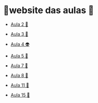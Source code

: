 #  🐉website das aulas 🦕
  
* <a href= "https://christopherfifo.github.io/Faculdade---Front-End/atv2-apresenta%C3%A7%C3%A3o/" target="_blank">Aula 2 🦖</a>
  
* <a href= "https://christopherfifo.github.io/Faculdade---Front-End/atv3%20floresta/" target="_blank">Aula 3 🦄</a>
  
* <a href= "https://christopherfifo.github.io/Faculdade---Front-End/atv4-masp/" target="_blank">Aula 4 👽</a>
  
* <a href= "https://christopherfifo.github.io/Faculdade---Front-End/atv5-bilheteria/index.html" target="_blank">Aula 5 👻</a>
  
* <a href= "https://christopherfifo.github.io/Faculdade---Front-End/atv-7%20aula%20de%20css/aual%20de%20css/" target="_blank">Aula 7 🦔</a>
  
* <a href= "https://christopherfifo.github.io/Faculdade---Front-End/atv%208%20site/" target="_blank">Aula 8 🐒</a>
  
* <a href= "https://christopherfifo.github.io/Faculdade---Front-End/atv11//" target="_blank">Aula 11 🦧</a>

* <a href= "https://christopherfifo.github.io/Faculdade---Front-End/aula%2015/" target="_blank">Aula 15 🦍</a>